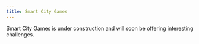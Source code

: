 ```yaml
---
title: Smart City Games
---
```

Smart City Games is under construction and will soon be offering interesting challenges.
